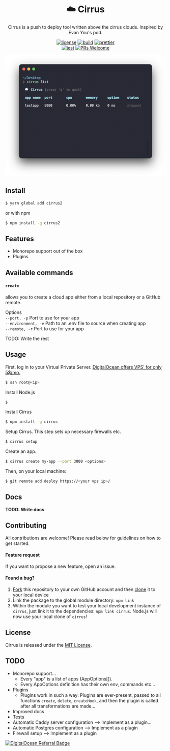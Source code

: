 <h1 align="center" style="font-weight: bold">☁️ Cirrus</h1>

<div align="center">

Cirrus is a push to deploy tool written above the cirrus clouds. Inspired by Evan You's pod.

[![license](https://img.shields.io/badge/license-MIT-blue.svg)](https://github.com/skoshx/cirrus/blob/main/LICENSE.md)
[![build](https://github.com/skoshx/cirrus/actions/workflows/ci.yml/badge.svg)](https://github.com/skoshx/cirrus/actions/workflows/ci.yml)
[![prettier](https://img.shields.io/badge/code_style-prettier-ff69b4.svg)](https://github.com/prettier/prettier)
<br />
[![jest](https://jestjs.io/img/jest-badge.svg)](https://github.com/facebook/jest)
[![PRs Welcome](https://img.shields.io/badge/PRs-welcome-brightgreen.svg)](https://github.com/skoshx/cirrus/blob/main/CONTRIBUTING.md#pull-requests)

</div>

<p align="center">
<img src="docs/carbon-improved.png" width="688" />
</p>

## Install

```bash
$ yarn global add cirrus2
```

or with npm

```bash
$ npm install -g cirrus2
```

## Features

- Monorepo support out of the box
- Plugins

## Available commands

#### **`create`**

allows you to create a cloud app either from a local repository or a GitHub remote.

Options<br />
`--port, -p` Port to use for your app<br />
`--environment, -e` Path to an .env file to source when creating app<br />
`--remote, -r` Port to use for your app<br />

TODO: Write the rest

## Usage

First, log in to your Virtual Private Server. [DigitalOcean offers VPS' for only 5$/mo.](https://m.do.co/c/c8178a5d5ec6)

```bash
$ ssh root@<ip>
```

Install Node.js

```bash
$
```

Install Cirrus

```bash
$ npm install -g cirrus
```

Setup Cirrus. This step sets up necessary firewalls etc.

```bash
$ cirrus setup
```

Create an app.

```bash
$ cirrus create my-app --port 3000 <options>
```

Then, on your local machine:

```bash
$ git remote add deploy https://<your vps ip>/
```

## Docs

**TODO: Write docs**

## Contributing

All contributions are welcome! Please read below for guidelines on how to get started.

#### Feature request

If you want to propose a new feature, open an issue.

#### Found a bug?

1. [Fork](https://help.github.com/articles/fork-a-repo/) this repository to your own GitHub account and then [clone](https://help.github.com/articles/cloning-a-repository/) it to your local device
2. Link the package to the global module directory: `npm link`
3. Within the module you want to test your local development instance of `cirrus`, just link it to the dependencies: `npm link cirrus`. Node.js will now use your local clone of `cirrus`!

## License

Cirrus is released under the [MIT License](https://opensource.org/licenses/MIT).

## TODO

- Monorepo support…
  - Every "app" is a list of apps (AppOptions[]).
  - Every AppOptions definition has their own env, commands etc…
- Plugins
  - Plugins work in such a way: Plugins are ever-present, passed to all functions `create`, `delete`, `createHook`, and then the plugin is called after all transformations are made…
- Improved docs
- Tests
- Automatic Caddy server configuration --> Implement as a plugin…
- Automatic Postgres configuration --> Implement as a plugin
- Firewall setup --> Implement as a plugin

[![DigitalOcean Referral Badge](https://web-platforms.sfo2.digitaloceanspaces.com/WWW/Badge%202.svg)](https://www.digitalocean.com/?refcode=c8178a5d5ec6&utm_campaign=Referral_Invite&utm_medium=Referral_Program&utm_source=badge)
